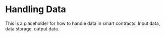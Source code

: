 # Handling Data
This is a placeholder for how to handle data in smart contracts. Input data, data storage, output data.
